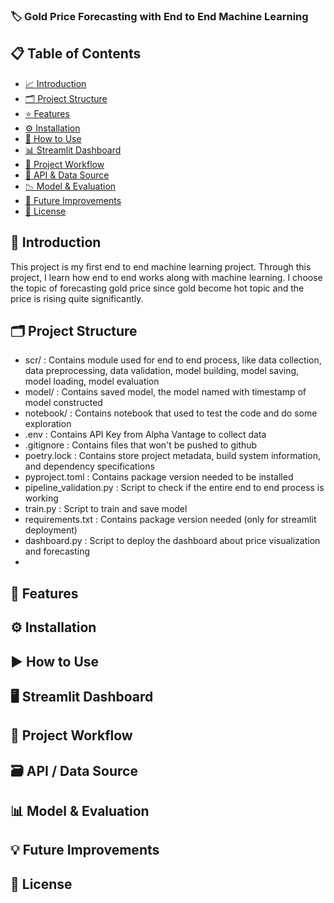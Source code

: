 ### 🏷️ Gold Price Forecasting with End to End Machine Learning

## 📋 Table of Contents 
- [📈 Introduction](#-introduction)
- [🗂️ Project Structure](#️-project-structure)
- [⭐ Features](#-features)
- [⚙️ Installation](#-installation)
- [🚀 How to Use](#-how-to-use)
- [📊 Streamlit Dashboard](#-streamlit-dashboard)
- [🔄 Project Workflow](#-project-workflow)
- [🔑 API & Data Source](#-api--data-source)
- [📉 Model & Evaluation](#-model--evaluation)
- [🚧 Future Improvements](#-future-improvements)
- [📄 License](#-license)

## 📖 Introduction
This project is my first end to end machine learning project. Through this project, I learn how end to end works along with machine learning. I choose the topic of forecasting gold price since gold become hot topic and the price is rising quite significantly. 

## 🗂️ Project Structure
- scr/ : Contains module used for end to end process, like data collection, data preprocessing, data validation, model building, model saving, model loading, model evaluation
- model/ : Contains saved model, the model named with timestamp of model constructed
- notebook/ : Contains notebook that used to test the code and do some exploration
- .env : Contains API Key from Alpha Vantage to collect data
- .gitignore : Contains files that won't be pushed to github
- poetry.lock : Contains store project metadata, build system information, and dependency specifications 
- pyproject.toml :  Contains package version needed to be installed 
- pipeline_validation.py : Script to check if the entire end to end process is working
- train.py : Script to train and save model
- requirements.txt : Contains package version needed (only for streamlit deployment)
- dashboard.py : Script to deploy the dashboard about price visualization and forecasting 
-   

## 🚀 Features

## ⚙️ Installation

## ▶️ How to Use

## 🖥️ Streamlit Dashboard

## 🔁 Project Workflow

## 🗃️ API / Data Source

## 📊 Model & Evaluation

## 💡 Future Improvements

## 📄 License

##

##

##

##

##

##

##

##

##